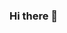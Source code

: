 ### Hi there 👋

<!--
**Apoorvasoni2/Apoorvasoni2** is a ✨ _special_ ✨ repository because its `README.md` (this file) appears on your GitHub profile.

Here are some ideas to get you started:

- 🔭 I’m currently working on Frontend skills
- 🌱 I’m currently learning React js
- 👯 I’m looking to collaborate on ...
- 🤔 I’m looking for help with 
- 💬 Ask me about ...
- 📫 How to reach me: https://www.linkedin.com/in/apoorva-soni/
- 😄 Pronouns: she/her
- ⚡ Fun fact: Frontend of the website is like cover of a book, it gets more and more interesting right from the beinning.
